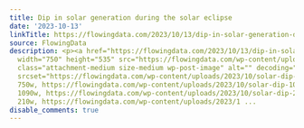 ```yaml
---
title: Dip in solar generation during the solar eclipse
date: '2023-10-13'
linkTitle: https://flowingdata.com/2023/10/13/dip-in-solar-generation-during-the-solar-eclipse/
source: FlowingData
description: <p><a href="https://flowingdata.com/2023/10/13/dip-in-solar-generation-during-the-solar-eclipse/"><img
  width="750" height="535" src="https://flowingdata.com/wp-content/uploads/2023/10/solar-dip-750x535.png"
  class="attachment-medium size-medium wp-post-image" alt="" decoding="async" fetchpriority="high"
  srcset="https://flowingdata.com/wp-content/uploads/2023/10/solar-dip-750x535.png
  750w, https://flowingdata.com/wp-content/uploads/2023/10/solar-dip-1090x778.png
  1090w, https://flowingdata.com/wp-content/uploads/2023/10/solar-dip-210x150.png
  210w, https://flowingdata.com/wp-content/uploads/2023/1 ...
disable_comments: true
---
```

<p><a href="https://flowingdata.com/2023/10/13/dip-in-solar-generation-during-the-solar-eclipse/"><img width="750" height="535" src="https://flowingdata.com/wp-content/uploads/2023/10/solar-dip-750x535.png" class="attachment-medium size-medium wp-post-image" alt="" decoding="async" fetchpriority="high" srcset="https://flowingdata.com/wp-content/uploads/2023/10/solar-dip-750x535.png 750w, https://flowingdata.com/wp-content/uploads/2023/10/solar-dip-1090x778.png 1090w, https://flowingdata.com/wp-content/uploads/2023/10/solar-dip-210x150.png 210w, https://flowingdata.com/wp-content/uploads/2023/1 ...